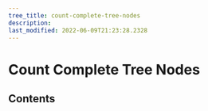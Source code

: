 ```yaml
---
tree_title: count-complete-tree-nodes
description: 
last_modified: 2022-06-09T21:23:28.2328
---
```


# Count Complete Tree Nodes

## Contents
